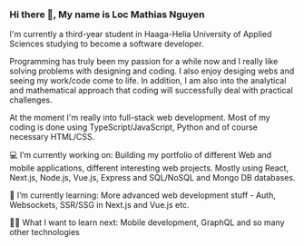 ### Hi there 👋, My name is Loc Mathias Nguyen 

I'm currently a third-year student in Haaga-Helia University of Applied Sciences studying to become a software developer.

Programming has truly been my passion for a while now and I really like solving problems with designing and coding. I also enjoy desiging webs and seeing my work/code come to life. In addition, I am also into the analytical and mathematical approach that coding will successfully deal with practical challenges.

At the moment I'm really into full-stack web development. Most of my coding is done using TypeScript/JavaScript, Python and of course necessary HTML/CSS. 

💻 I’m currently working on: Building my portfolio of different Web and mobile applications, different interesting web projects. Mostly using React, Next.js, Node.js, Vue.js,  Express and SQL/NoSQL and Mongo DB databases.

📖 I’m currently learning: More advanced web development stuff - Auth, Websockets, SSR/SSG in Next.js and Vue.js etc.

👨‍🎓 What I want to learn next: Mobile development,  GraphQL and so many other technologies 
